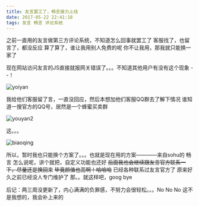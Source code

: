 ```yaml
---
title: 友言罢工了，畅言接力上线
date: 2017-05-22 22:41:18
tags: 友言 畅言 评论系统
---
```


之前一直用的友言做第三方评论系统，不知道怎么回事就罢工了
客服找了，也留言了，都没反应
算了算了，谁让我用别人免费的呢
你不让我用，那我就只能换一家了

现在网站访问友言的JS直接就报网关错误了。。。不知道其他用户有没有这个现象 --！

![yoiyan](http://7xjijm.com1.z0.glb.clouddn.com/youyan1.jpg)

<!--more-->

我给他们客服留了言，一直没回应，然后本想加他们客服QQ群去了解下情况
谁知道一搜官方的QQ号，居然是一个蜂蜜买卖群

![youyan2](http://7xjijm.com1.z0.glb.clouddn.com/youyan22.jpg)

这。。。

![biaoqing](http://7xjijm.com1.z0.glb.clouddn.com/wulianku.jpg)


所以，暂时我也只能换个方案了。。。也就是现在用的方案————来自sohu的 畅言
怎么说呢，讲个就把，自定义功能也还好
~~后面我也会继续跟友言官方联系一下，尽量还是换回来~~
~~毕竟颜值也高啊！哈哈哈~~
已经各种联系过友言官方了
原来好久之前已经没人专门维护了
那。。就这样吧，goog bye


后记：两三周没更新了，内心满满的负罪感，不努力会很轻松。。。No No No
这不是我想的，我会补上来的